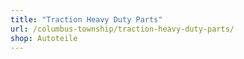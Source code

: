 ```yaml
---
title: "Traction Heavy Duty Parts"
url: /columbus-township/traction-heavy-duty-parts/
shop: Autoteile
---
```

